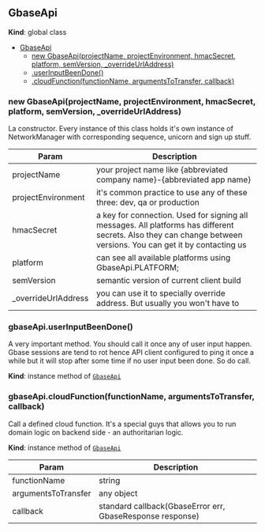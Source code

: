 <a name="GbaseApi"></a>

## GbaseApi
**Kind**: global class  

* [GbaseApi](#GbaseApi)
    * [new GbaseApi(projectName, projectEnvironment, hmacSecret, platform, semVersion, _overrideUrlAddress)](#new_GbaseApi_new)
    * [.userInputBeenDone()](#GbaseApi+userInputBeenDone)
    * [.cloudFunction(functionName, argumentsToTransfer, callback)](#GbaseApi+cloudFunction)

<a name="new_GbaseApi_new"></a>

### new GbaseApi(projectName, projectEnvironment, hmacSecret, platform, semVersion, _overrideUrlAddress)
La constructor. Every instance of this class holds it's own instance of NetworkManager with
corresponding sequence, unicorn and sign up stuff.


| Param | Description |
| --- | --- |
| projectName | your project name like {abbreviated company name}-{abbreviated app name} |
| projectEnvironment | it's common practice to use any of these three: dev, qa or production |
| hmacSecret | a key for connection. Used for signing all messages. All platforms has different secrets. Also they can change between versions. You can get it by contacting us |
| platform | can see all available platforms using GbaseApi.PLATFORM; |
| semVersion | semantic version of current client build |
| _overrideUrlAddress | you can use it to specially override address. But usually you won't have to |

<a name="GbaseApi+userInputBeenDone"></a>

### gbaseApi.userInputBeenDone()
A very important method. You should call it once any of user input happen. Gbase sessions are tend to rot hence
API client configured to ping it once a while but it will stop after some time if no user input been done. So do call.

**Kind**: instance method of [<code>GbaseApi</code>](#GbaseApi)  
<a name="GbaseApi+cloudFunction"></a>

### gbaseApi.cloudFunction(functionName, argumentsToTransfer, callback)
Call a defined cloud function. It's a special guys that allows you to run domain logic on backend side - an authoritarian logic.

**Kind**: instance method of [<code>GbaseApi</code>](#GbaseApi)  

| Param | Description |
| --- | --- |
| functionName | string |
| argumentsToTransfer | any object |
| callback | standard callback(GbaseError err, GbaseResponse response) |